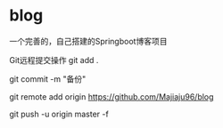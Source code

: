 # blog
一个完善的，自己搭建的Springboot博客项目

Git远程提交操作
 git add .

 git commit -m "备份"
 
 git remote add origin https://github.com/Majiaju96/blog
 
 git push -u origin master -f
